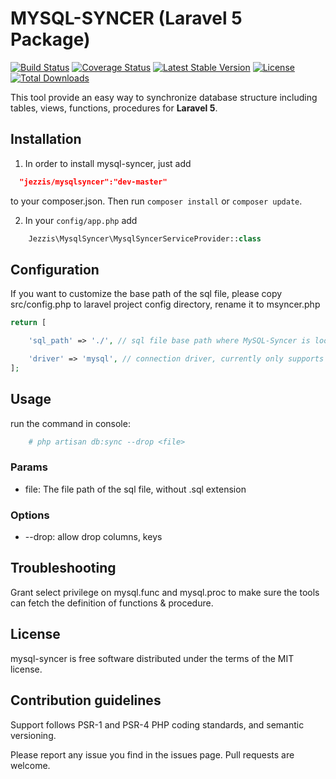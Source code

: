 # MYSQL-SYNCER (Laravel 5 Package)

[![Build Status](https://travis-ci.org/Jezzis/mysql-syncer.svg?branch=master)](https://travis-ci.org/Jezzis/mysql-syncer)
[![Coverage Status](https://coveralls.io/repos/github/Jezzis/mysql-syncer/badge.svg)](https://coveralls.io/github/Jezzis/mysql-syncer)
[![Latest Stable Version](https://poser.pugx.org/jezzis/mysqlsyncer/v/stable)](https://packagist.org/packages/jezzis/mysqlsyncer)
[![License](https://poser.pugx.org/jezzis/mysqlsyncer/license)](https://packagist.org/packages/jezzis/mysqlsyncer)
[![Total Downloads](https://poser.pugx.org/jezzis/mysqlsyncer/downloads)](https://packagist.org/packages/jezzis/mysqlsyncer)


This tool provide an easy way to synchronize database structure including tables, views, functions, procedures for **Laravel 5**.

## Installation

 1) In order to install mysql-syncer, just add
```json
  "jezzis/mysqlsyncer":"dev-master"
```
to your composer.json. Then run `composer install` or `composer update`.

 2) In your `config/app.php` add
```php
    Jezzis\MysqlSyncer\MysqlSyncerServiceProvider::class
```

## Configuration

If you want to customize the base path of the sql file, please copy src/config.php to laravel project config directory, rename it to msyncer.php
```php
return [

    'sql_path' => './', // sql file base path where MySQL-Syncer is looking for.

    'driver' => 'mysql', // connection driver, currently only supports MySQL.
];
```

## Usage

  run the command in console:
```bash
    # php artisan db:sync --drop <file>
```

### Params

- file: The file path of the sql file, without .sql extension

### Options

- --drop: allow drop columns, keys

## Troubleshooting
  Grant select privilege on mysql.func and mysql.proc to make sure the tools can fetch the definition of functions & procedure.

## License

mysql-syncer is free software distributed under the terms of the MIT license.

## Contribution guidelines

Support follows PSR-1 and PSR-4 PHP coding standards, and semantic versioning.

Please report any issue you find in the issues page.
Pull requests are welcome.